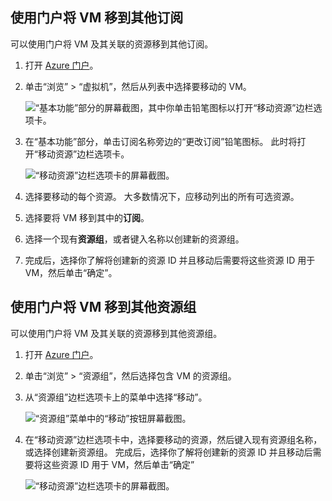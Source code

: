 

## <a name="use-the-portal-to-move-a-vm-to-a-different-subscription"></a>使用门户将 VM 移到其他订阅
可以使用门户将 VM 及其关联的资源移到其他订阅。

1. 打开 [Azure 门户](https://portal.azure.com)。
2. 单击“浏览” > “虚拟机”，然后从列表中选择要移动的 VM。
   
    ![“基本功能”部分的屏幕截图，其中你单击铅笔图标以打开“移动资源”边栏选项卡。](./media/virtual-machines-common-move-vm/move-button.png)
3. 在“基本功能”部分，单击订阅名称旁边的“更改订阅”铅笔图标。 此时将打开“移动资源”边栏选项卡。
   
    ![“移动资源”边栏选项卡的屏幕截图。](./media/virtual-machines-common-move-vm/move.png)
4. 选择要移动的每个资源。 大多数情况下，应移动列出的所有可选资源。
5. 选择要将 VM 移到其中的**订阅**。
6. 选择一个现有**资源组**，或者键入名称以创建新的资源组。
7. 完成后，选择你了解将创建新的资源 ID 并且移动后需要将这些资源 ID 用于 VM，然后单击“确定”。

## <a name="use-the-portal-to-move-a-vm-to-another-resource-group"></a>使用门户将 VM 移到其他资源组
可以使用门户将 VM 及其关联的资源移到其他资源组。

1. 打开 [Azure 门户](https://portal.azure.com)。
2. 单击“浏览” > “资源组”，然后选择包含 VM 的资源组。
3. 从“资源组”边栏选项卡上的菜单中选择“移动”。
   
    ![“资源组”菜单中的“移动”按钮屏幕截图。](./media/virtual-machines-common-move-vm/move-rg.png)
4. 在“移动资源”边栏选项卡中，选择要移动的资源，然后键入现有资源组名称，或选择创建新资源组。 完成后，选择你了解将创建新的资源 ID 并且移动后需要将这些资源 ID 用于 VM，然后单击“确定”
   
    ![“移动资源”边栏选项卡的屏幕截图。](./media/virtual-machines-common-move-vm/move-rg-list.png)

